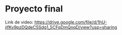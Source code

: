 # Proyecto final
Link de video: https://drive.google.com/file/d/1hU-jifKv9pzDQdeC5Sdg1_5CFqDmQnqD/view?usp=sharing
